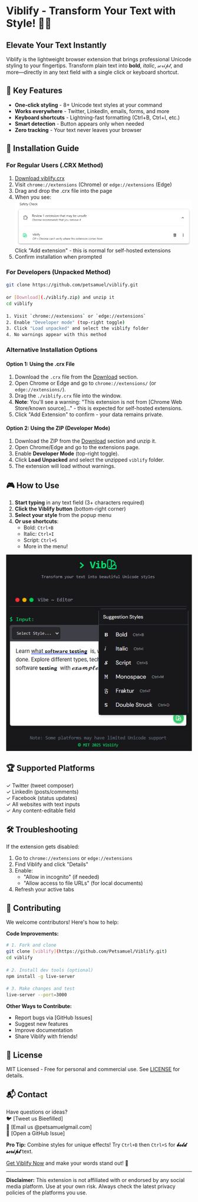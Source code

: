 # Viblify - Transform Your Text with Style! 🎨✨


## Elevate Your Text Instantly

Viblify is the lightweight browser extension that brings professional Unicode styling to your fingertips. Transform plain text into **bold**, *italic*, 𝓈𝒸𝓇𝒾𝓅𝓉, and more—directly in any text field with a single click or keyboard shortcut.

## 🌟 Key Features

- **One-click styling** - 8+ Unicode text styles at your command
- **Works everywhere** - Twitter, LinkedIn, emails, forms, and more
- **Keyboard shortcuts** - Lightning-fast formatting (Ctrl+B, Ctrl+I, etc.)
- **Smart detection** - Button appears only when needed
- **Zero tracking** - Your text never leaves your browser

## 🚀 Installation Guide

### For Regular Users (.CRX Method)

1. [Download viblify.crx](./viblify.crx)
2. Visit `chrome://extensions` (Chrome) or `edge://extensions` (Edge)
3. Drag and drop the .crx file into the page
4. When you see:  
   ![Extension Warning](./images/safty_check.png)  
   Click "Add extension" - this is normal for self-hosted extensions
5. Confirm installation when prompted

### For Developers (Unpacked Method)

```bash
git clone https://github.com/petsamuel/viblify.git

or [Download](./viblify.zip) and unzip it
cd viblify

1. Visit `chrome://extensions` or `edge://extensions`
2. Enable "Developer mode" (top-right toggle)
3. Click "Load unpacked" and select the viblify folder
4. No warnings appear with this method
```

### Alternative Installation Options

#### Option 1: Using the .crx File

1. Download the `.crx` file from the [Download](./viblify.crx) section.
2. Open Chrome or Edge and go to `chrome://extensions/` (or `edge://extensions/`).
3. Drag the `./viblify.crx` file into the window.
4. **Note**: You'll see a warning: "This extension is not from [Chrome Web Store/known source]..." - this is expected for self-hosted extensions.
5. Click "Add Extension" to confirm - your data remains private.

#### Option 2: Using the ZIP (Developer Mode)

1. Download the ZIP from the [Download](./viblify.zip) section and unzip it.
2. Open Chrome/Edge and go to the extensions page.
3. Enable **Developer Mode** (top-right toggle).
4. Click **Load Unpacked** and select the unzipped `viblify` folder.
5. The extension will load without warnings.

## 🎮 How to Use

1. **Start typing** in any text field (3+ characters required)
2. **Click the Viblify button** (bottom-right corner)
3. **Select your style** from the popup menu
4. **Or use shortcuts**:
   - Bold: `Ctrl+B`
   - Italic: `Ctrl+I`
   - Script: `Ctrl+S`
   - More in the menu!

![Usage Example](./images/viblifyMenu_Screenshot.png)

## 🏆 Supported Platforms

✓ Twitter (tweet composer)  
✓ LinkedIn (posts/comments)  
✓ Facebook (status updates)  
✓ All websites with text inputs  
✓ Any content-editable field  

## 🛠 Troubleshooting

If the extension gets disabled:

1. Go to `chrome://extensions` or `edge://extensions`
2. Find Viblify and click "Details"
3. Enable:
   - "Allow in incognito" (if needed)
   - "Allow access to file URLs" (for local documents)
4. Refresh your active tabs

## 🤝 Contributing

We welcome contributors! Here's how to help:

**Code Improvements:**

```bash
# 1. Fork and clone
git clone [viblify](https://github.com/Petsamuel/Viblify.git)
cd viblify

# 2. Install dev tools (optional)
npm install -g live-server

# 3. Make changes and test
live-server --port=3000
```

**Other Ways to Contribute:**

- Report bugs via [GitHub Issues]
- Suggest new features
- Improve documentation
- Share Viblify with friends!

## 📜 License

MIT Licensed - Free for personal and commercial use. See [LICENSE](LICENSE) for details.

## 📬 Contact

Have questions or ideas?  
🐦 [Tweet us Bieefilled]  
📧 [Email us @petsamuelgmail.com]  
💬 [Open a GitHub Issue]


**Pro Tip:** Combine styles for unique effects! Try `Ctrl+B` then `Ctrl+S` for **𝓫𝓸𝓵𝓭 𝓼𝓬𝓻𝓲𝓹𝓽** text.

[Get Viblify Now](./viblify.zip) and make your words stand out! 🚀

---

**Disclaimer:** This extension is not affiliated with or endorsed by any social media platform. Use at your own risk. Always check the latest privacy policies of the platforms you use.
